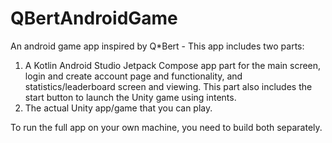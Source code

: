 # QBertAndroidGame
An android game app inspired by Q*Bert - This app includes two parts:
  1. A Kotlin Android Studio Jetpack Compose app part for the main screen, login and create account page and functionality, and statistics/leaderboard screen and viewing. This part also includes the start button to launch the Unity game using intents.
  2. The actual Unity app/game that you can play.

To run the full app on your own machine, you need to build both separately. 
